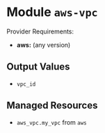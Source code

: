 
# Module `aws-vpc`

Provider Requirements:
* **aws:** (any version)

## Output Values
* `vpc_id`

## Managed Resources
* `aws_vpc.my_vpc` from `aws`


